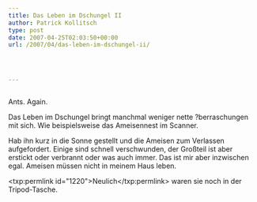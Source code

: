 ```yaml
---
title: Das Leben im Dschungel II
author: Patrick Kollitsch
type: post
date: 2007-04-25T02:03:50+00:00
url: /2007/04/das-leben-im-dschungel-ii/




---
```

<div class="flickr">
  <a href="http://www.flickr.com/photos/schreibblogade/472174655/"><img src="//farm1.static.flickr.com/167/472174655_1ec22b87ab.jpg" class="flickr-photo" alt="" /></a></p> 
  
  <p>
    Ants. Again.
  </p>
</div>

Das Leben im Dschungel bringt manchmal weniger nette ?berraschungen mit sich. Wie beispielsweise das Ameisennest im Scanner. 

Hab ihn kurz in die Sonne gestellt und die Ameisen zum Verlassen aufgefordert. Einige sind schnell verschwunden, der Gro&szlig;teil ist aber erstickt oder verbrannt oder was auch immer. Das ist mir aber inzwischen egal. Ameisen m&uuml;ssen nicht in meinem Haus leben.

<txp:permlink id="1220">Neulich</txp:permlink> waren sie noch in der Tripod-Tasche.